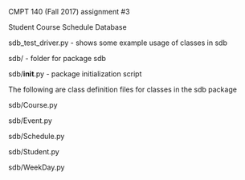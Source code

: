 CMPT 140 (Fall 2017) assignment #3

Student Course Schedule Database 

sdb_test_driver.py - shows some example usage of classes in sdb

sdb/ - folder for package sdb

sdb/__init__.py - package initialization script

The following are class definition files for classes in the sdb package

sdb/Course.py

sdb/Event.py

sdb/Schedule.py

sdb/Student.py

sdb/WeekDay.py
